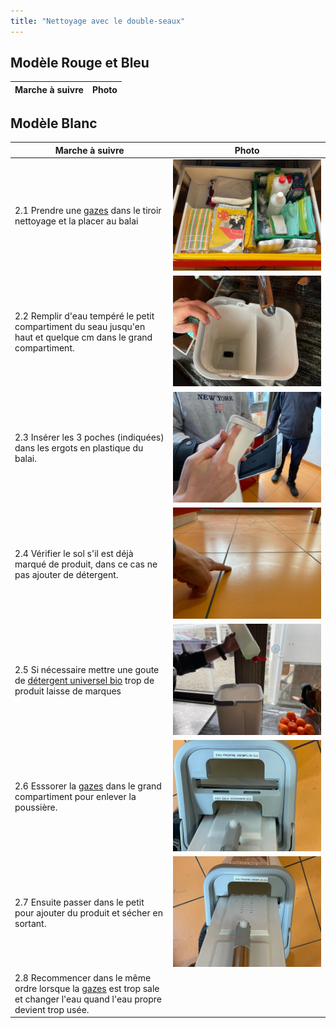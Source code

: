 ```yaml
---
title: "Nettoyage avec le double-seaux"
---
```


## Modèle Rouge et Bleu
| Marche à suivre | Photo |
|---|---|

## Modèle Blanc
| Marche à suivre | Photo |
|---|---|
|2.1 Prendre une [gazes](notes/nettoyage/outils/gazes.md) dans le tiroir nettoyage et la placer au balai|![I_Cantine1](/notes/pieces_jointes/images/i_cantine/I_Cantine1.jpg)|
|2.2 Remplir d'eau tempéré le petit compartiment du seau jusqu'en haut et quelque cm dans le grand compartiment.|![I_Cantine18-3](/notes/pieces_jointes/images/i_cantine/I_Cantine18-3.jpg)|
|2.3 Insérer les 3 poches (indiquées) dans les ergots en plastique du balai.|![I_Cantine29](/notes/pieces_jointes/images/i_cantine/I_Cantine29.jpg)|
|2.4 Vérifier le sol s'il est déjà marqué de produit, dans ce cas ne pas ajouter de détergent.|![I_Cantine34](/notes/pieces_jointes/images/i_cantine/I_Cantine34.jpg)|
|2.5 Si nécessaire mettre une goute de [détergent universel bio](/notes/nettoyage/produits/detergentUniversel.md) trop de produit laisse de marques|![I_Cantine18-4](/notes/pieces_jointes/images/i_cantine/I_Cantine18-4.jpg)|
|2.6 Esssorer la [gazes](/notes/nettoyage/outils/gazes.md) dans le grand compartiment pour enlever la poussière.|![I_Cantine32](/notes/pieces_jointes/images/i_cantine/I_Cantine32.jpg)|
|2.7 Ensuite passer dans le petit pour ajouter du produit et sécher en sortant.|![I_Cantine33](/notes/pieces_jointes/images/i_cantine/I_Cantine33.jpg)|
| 2.8  Recommencer dans le même ordre lorsque la [gazes](notes/nettoyage/outils/gazes.md) est trop sale et changer l'eau quand l'eau propre devient trop usée.||

